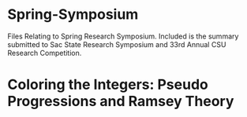 # Spring-Symposium
Files Relating to Spring Research Symposium. Included is the summary submitted to Sac State Research Symposium and 33rd Annual CSU Research Competition.

# Coloring the Integers: Pseudo Progressions and Ramsey Theory
